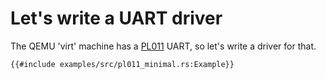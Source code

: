 # Let's write a UART driver

The QEMU 'virt' machine has a [PL011][1] UART, so let's write a driver for that.

```rust,editable
{{#include examples/src/pl011_minimal.rs:Example}}
```

[1]: https://developer.arm.com/documentation/ddi0183/g
